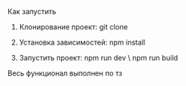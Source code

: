 Как запустить

1. Клонирование проект:
   git clone 

2. Установка зависимостей:
   npm install

3. Запустить проект:
   npm run dev \ npm run build

Весь функционал выполнен по тз
